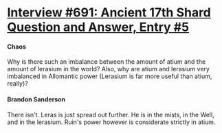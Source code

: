 # [Interview #691: Ancient 17th Shard Question and Answer, Entry #5](https://www.theoryland.com/intvmain.php?i=691#5)

#### Chaos

Why is there such an imbalance between the amount of atium and the amount of lerasium in the world? Also, why are atium and lerasium very imbalanced in Allomantic power (Lerasium is far more useful than atium, really)?

#### Brandon Sanderson

There isn't. Leras is just spread out further. He is in the mists, in the Well, and in the lerasium. Ruin's power however is considerate strictly in atium.

